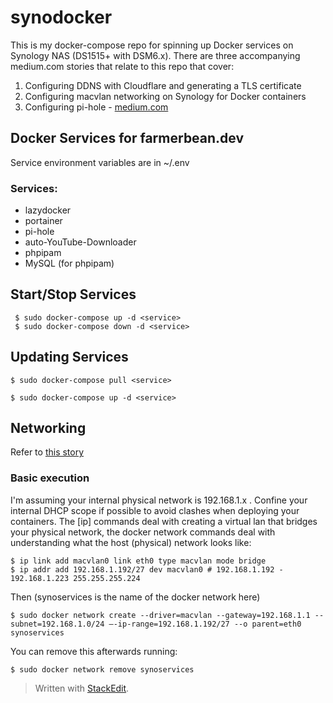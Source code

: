 # synodocker

This is my docker-compose repo for spinning up Docker services on Synology NAS (DS1515+ with DSM6.x). There are three accompanying medium.com stories that relate to this repo that cover:

 1. Configuring DDNS with Cloudflare and generating a TLS certificate
 2. Configuring macvlan networking on Synology for Docker containers
 3. Configuring pi-hole - [medium.com](https://medium.com/@corcoran/installing-pihole-with-docker-on-synology-nas-dsm6-e77f4f0dcb58)

## Docker Services for farmerbean.dev
Service environment  variables are in ~/.env
### Services:
 - lazydocker
 - portainer
 - pi-hole
 - auto-YouTube-Downloader
 - phpipam
 - MySQL (for phpipam)
 
## Start/Stop Services
     $ sudo docker-compose up -d <service>
     $ sudo docker-compose down -d <service>

## Updating Services

    $ sudo docker-compose pull <service>
    
    $ sudo docker-compose up -d <service>

## Networking  

Refer to [this story](https://medium.com/@corcoran/docker-with-macvlan-networking-on-synology-dsm6-741285a0297d?source=---------4------------------)

### Basic execution
I'm assuming your internal physical network is 192.168.1.x . Confine your internal DHCP scope if possible to avoid clashes when deploying your containers. The [ip] commands  deal with creating a virtual lan that bridges your physical network, the docker network commands deal with understanding what the host (physical) network looks like:

    $ ip link add macvlan0 link eth0 type macvlan mode bridge
    $ ip addr add 192.168.1.192/27 dev macvlan0 # 192.168.1.192 - 192.168.1.223 255.255.255.224

Then (synoservices is the name of the docker network here)

    $ sudo docker network create --driver=macvlan --gateway=192.168.1.1 --subnet=192.168.1.0/24 —-ip-range=192.168.1.192/27 --o parent=eth0 synoservices

You can remove this afterwards running:

    $ sudo docker network remove synoservices

> Written with [StackEdit](https://stackedit.io/).
